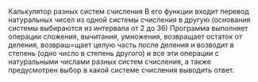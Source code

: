 Калькулятор разных систем счисления
В его функции входит перевод натуральных чисел из одной системы счисления в другую (основания системы выбираются из интервала от 2 до 36)
Программа выполняет операции сложения, вычитания, умножения, возвращает остаток от деления, возвраш=щает целую часть после деления и возводит в степень (одно число в степень другого) и все эти операции с натуральными числами разных систем счисления, а также предусмотрен выбор в какой системе счисления выводить ответ.
